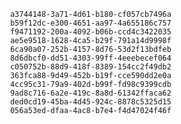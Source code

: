 
                a3744148-3a71-4d61-b180-cf057cb7496a
                b59f12dc-e300-4651-aa97-4a655186c757
                f9471192-200a-4092-b06b-ccd4c3422035
                ae5e9518-1628-4ca5-b29f-791a14d9998f
                6ca90a07-252b-4157-8d76-53d2f13bdfeb
                8d6dbcf0-dd51-4303-99ff-4eeebecef064
                c050752b-88d9-418f-8389-154cc2f49db2
                363fca88-9d49-452b-b19f-cce590dd2e0a
                4cc95c31-79a9-402d-b99f-fd98c9399cdb
                9ad8c716-6a2e-419c-8a8d-61342ffaca62
                ded0cd19-45ba-4d45-924c-8878c5325d15
                056a53ed-dfaa-4ac8-b7e4-f4d47024f46f
                